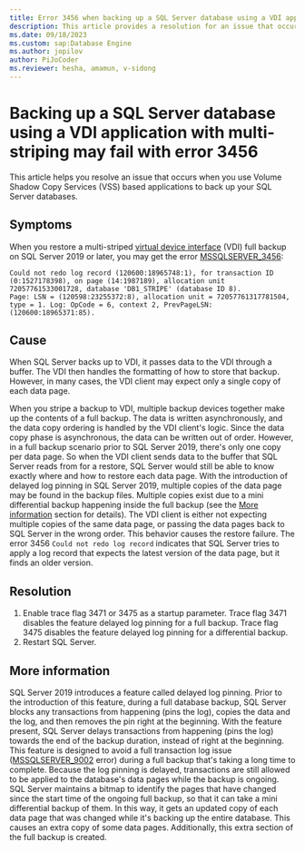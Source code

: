 ```yaml
---
title: Error 3456 when backing up a SQL Server database using a VDI application with multi-striping
description: This article provides a resolution for an issue that occurs when you back up a SQL Server database using VDI applications with multi-striping.
ms.date: 09/18/2023
ms.custom: sap:Database Engine
ms.author: jopilov
author: PiJoCoder
ms.reviewer: hesha, amamun, v-sidong
---
```

# Backing up a SQL Server database using a VDI application with multi-striping may fail with error 3456

This article helps you resolve an issue that occurs when you use Volume Shadow Copy Services (VSS) based applications to back up your SQL Server databases.

## Symptoms

When you restore a multi-striped [virtual device interface](/sql/relational-databases/backup-restore/vdi-reference/reference-virtual-device-interface) (VDI) full backup on SQL Server 2019 or later, you may get the error [MSSQLSERVER_3456](/sql/relational-databases/errors-events/mssqlserver-3456-database-engine-error):

```output
Could not redo log record (120600:18965748:1), for transaction ID (0:1527178398), on page (14:1987189), allocation unit 72057761533001728, database 'DB1_STRIPE' (database ID 8).
Page: LSN = (120598:23255372:8), allocation unit = 72057761317781504, type = 1. Log: OpCode = 6, context 2, PrevPageLSN: (120600:18965371:85).
```

## Cause

When SQL Server backs up to VDI, it passes data to the VDI through a buffer. The VDI then handles the formatting of how to store that backup. However, in many cases, the VDI client may expect only a single copy of each data page.

When you stripe a backup to VDI, multiple backup devices together make up the contents of a full backup. The data is written asynchronously, and the data copy ordering is handled by the VDI client's logic. Since the data copy phase is asynchronous, the data can be written out of order. However, in a full backup scenario prior to SQL Server 2019, there's only one copy per data page. So when the VDI client sends data to the buffer that SQL Server reads from for a restore, SQL Server would still be able to know exactly where and how to restore each data page. With the introduction of delayed log pinning in SQL Server 2019, multiple copies of the data page may be found in the backup files. Multiple copies exist due to a mini differential backup happening inside the full backup (see the [More information](#more-information) section for details). The VDI client is either not expecting multiple copies of the same data page, or passing the data pages back to SQL Server in the wrong order. This behavior causes the restore failure. The error 3456 `Could not redo log record` indicates that SQL Server tries to apply a log record that expects the latest version of the data page, but it finds an older version.

## Resolution

1. Enable trace flag 3471 or 3475 as a startup parameter. Trace flag 3471 disables the feature delayed log pinning for a full backup. Trace flag 3475 disables the feature delayed log pinning for a differential backup.
1. Restart SQL Server.

## More information

SQL Server 2019 introduces a feature called delayed log pinning. Prior to the introduction of this feature, during a full database backup, SQL Server blocks any transactions from happening (pins the log), copies the data and the log, and then removes the pin right at the beginning. With the feature present, SQL Server delays transactions from happening (pins the log) towards the end of the backup duration, instead of right at the beginning. This feature is designed to avoid a full transaction log issue ([MSSQLSERVER_9002](/sql/relational-databases/errors-events/mssqlserver-9002-database-engine-error) error) during a full backup that's taking a long time to complete. Because the log pinning is delayed, transactions are still allowed to be applied to the database's data pages while the backup is ongoing. SQL Server maintains a bitmap to identify the pages that have changed since the start time of the ongoing full backup, so that it can take a mini differential backup of them. In this way, it gets an updated copy of each data page that was changed while it's backing up the entire database. This causes an extra copy of some data pages. Additionally, this extra section of the full backup is created.
